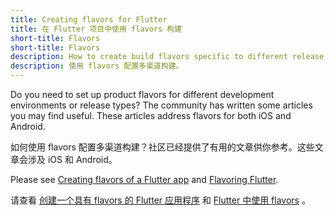 ```yaml
---
title: Creating flavors for Flutter
title: 在 Flutter 项目中使用 flavors 构建
short-title: Flavors
short-title: Flavors
description: How to create build flavors specific to different release types or development environments.
description: 使用 flavors 配置多渠道构建。
---
```


Do you need to set up product flavors for different development
environments or release types?
The community has written some articles you may find useful.
These articles address flavors for both iOS and Android.

如何使用 flavors 配置多渠道构建？社区已经提供了有用的文章供你参考。这些文章会涉及 iOS 和 Android。

Please see
[Creating flavors of a Flutter app](https://cogitas.net/creating-flavors-of-a-flutter-app/)
and
[Flavoring Flutter](https://medium.com/@salvatoregiordanoo/flavoring-flutter-392aaa875f36).

请查看
[创建一个具有 flavors 的 Flutter 应用程序](https://cogitas.net/creating-flavors-of-a-flutter-app/)
和
[Flutter 中使用 flavors](https://medium.com/@salvatoregiordanoo/flavoring-flutter-392aaa875f36) 。
